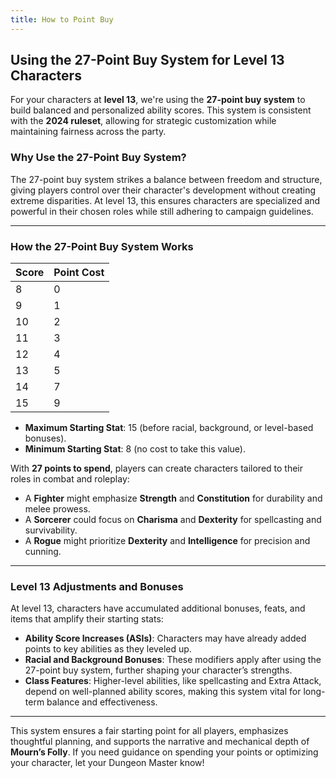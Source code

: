 ```yaml
---
title: How to Point Buy
---
```

## Using the 27-Point Buy System for Level 13 Characters

For your characters at **level 13**, we're using the **27-point buy system** to build balanced and personalized ability scores. This system is consistent with the **2024 ruleset**, allowing for strategic customization while maintaining fairness across the party.

### Why Use the 27-Point Buy System?

The 27-point buy system strikes a balance between freedom and structure, giving players control over their character's development without creating extreme disparities. At level 13, this ensures characters are specialized and powerful in their chosen roles while still adhering to campaign guidelines.

---

### How the 27-Point Buy System Works

|**Score**|**Point Cost**|
|---|---|
|8|0|
|9|1|
|10|2|
|11|3|
|12|4|
|13|5|
|14|7|
|15|9|

- **Maximum Starting Stat**: 15 (before racial, background, or level-based bonuses).
- **Minimum Starting Stat**: 8 (no cost to take this value).

With **27 points to spend**, players can create characters tailored to their roles in combat and roleplay:

- A **Fighter** might emphasize **Strength** and **Constitution** for durability and melee prowess.
- A **Sorcerer** could focus on **Charisma** and **Dexterity** for spellcasting and survivability.
- A **Rogue** might prioritize **Dexterity** and **Intelligence** for precision and cunning.

---

### Level 13 Adjustments and Bonuses

At level 13, characters have accumulated additional bonuses, feats, and items that amplify their starting stats:

- **Ability Score Increases (ASIs)**: Characters may have already added points to key abilities as they leveled up.
- **Racial and Background Bonuses**: These modifiers apply after using the 27-point buy system, further shaping your character’s strengths.
- **Class Features**: Higher-level abilities, like spellcasting and Extra Attack, depend on well-planned ability scores, making this system vital for long-term balance and effectiveness.

---

This system ensures a fair starting point for all players, emphasizes thoughtful planning, and supports the narrative and mechanical depth of **Mourn’s Folly**. If you need guidance on spending your points or optimizing your character, let your Dungeon Master know!
